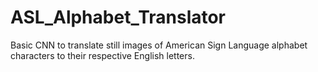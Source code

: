 # ASL_Alphabet_Translator
Basic CNN to translate still images of American Sign Language alphabet characters to their respective English letters. 
